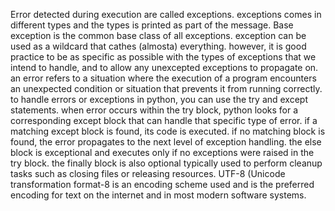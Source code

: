 Error detected during execution are called exceptions. exceptions comes in different types and 
the types is printed as part of the message.
Base exception is the common base class of all exceptions. exception can be used as a wildcard
that cathes (almosta) everything. however, it is good practice to be as specific as possible 
with the types of exceptions that we intend to handle, and to allow any unexcepted exceptions
to propagate on.
an error refers to a situation where the execution of a program encounters an unexpected condition or situation that prevents 
it from running correctly.
to handle errors or exceptions in python, you can use the try and except statements.
when error occurs within the try block, python looks for a corresponding except block that can handle that specific type of error. 
if a matching except block is found, its code is executed. if no matching block is found, the error propagates to the next level of exception handling.
the else block is exceptional and executes only if no exceptions were raised in the try block. the finally block is also optional typically used to
perform cleanup tasks such as closing files or releasing resources.
UTF-8 (Unicode transformation format-8 is an encoding scheme used and is the preferred encoding for text on the internet and in most modern software systems.

